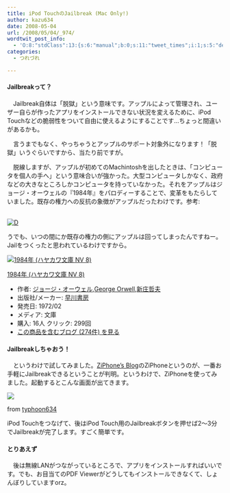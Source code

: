 ```yaml
---
title: iPod TouchのJailbreak (Mac Only!)
author: kazu634
date: 2008-05-04
url: /2008/05/04/_974/
wordtwit_post_info:
  - 'O:8:"stdClass":13:{s:6:"manual";b:0;s:11:"tweet_times";i:1;s:5:"delay";i:0;s:7:"enabled";i:1;s:10:"separation";s:2:"60";s:7:"version";s:3:"3.7";s:14:"tweet_template";b:0;s:6:"status";i:2;s:6:"result";a:0:{}s:13:"tweet_counter";i:2;s:13:"tweet_log_ids";a:1:{i:0;i:3975;}s:9:"hash_tags";a:0:{}s:8:"accounts";a:1:{i:0;s:7:"kazu634";}}'
categories:
  - つれづれ

---
```

<div class="section">
<h4>
    Jailbreakって？
</h4>
  
<p>
    　Jailbreak自体は「脱獄」という意味です。アップルによって管理され、ユーザー自らが作ったアプリをインストールできない状況を変えるために、iPod Touchなどの脆弱性をついて自由に使えるようにすることです…ちょっと間違いがあるかも。
</p>
  
<p>
    　言うまでもなく、やっちゃうとアップルのサポート対象外になります！「脱獄」いうぐらいですから、当たり前ですが。
</p>
  
<p>
    　脱線しますが、アップルが初めてのMachintoshを出したときは、「コンピュータを個人の手へ」という意味合いが強かった。大型コンピュータしかなく、政府などの大きなところしかコンピュータを持っていなかった。それをアップルはジョージ・オーウェルの『1984年』をパロディーすることで、変革をもたらしていました。既存の権力への反抗の象徴がアップルだったわけです。参考:
</p>
  
<p>
<center>
</center>
</p>
  
<p>
<br /> <a href="http://d.hatena.ne.jp/video/youtube/Zew1bb5Sxk4" onclick="__gaTracker('send', 'event', 'outbound-article', 'http://d.hatena.ne.jp/video/youtube/Zew1bb5Sxk4', '');" alt="この動画を含む日記"><img src="http://d.hatena.ne.jp/images/d_entry.gif" alt="D" border="0" style="vertical-align: bottom;" title="この動画を含む日記" /></a>
</p></p> 
  
<p>
    うでも、いつの間にか既存の権力の側にアップルは回ってしまったんですねー。Jailをつくったと思われているわけですから。
</p>
  
<div class="hatena-asin-detail">
<a href="http://www.amazon.co.jp/dp/4150400083/?tag=hatena_st1-22&ascsubtag=d-7ibv" onclick="__gaTracker('send', 'event', 'outbound-article', 'http://www.amazon.co.jp/dp/4150400083/?tag=hatena_st1-22&ascsubtag=d-7ibv', '');"><img src="https://images-na.ssl-images-amazon.com/images/I/51SG02MCW0L._SL160_.jpg" class="hatena-asin-detail-image" alt="1984年 (ハヤカワ文庫 NV 8)" title="1984年 (ハヤカワ文庫 NV 8)" /></a></p> 
    
<div class="hatena-asin-detail-info">
<p class="hatena-asin-detail-title">
<a href="http://www.amazon.co.jp/dp/4150400083/?tag=hatena_st1-22&ascsubtag=d-7ibv" onclick="__gaTracker('send', 'event', 'outbound-article', 'http://www.amazon.co.jp/dp/4150400083/?tag=hatena_st1-22&ascsubtag=d-7ibv', '1984年 (ハヤカワ文庫 NV 8)');">1984年 (ハヤカワ文庫 NV 8)</a>
</p>
      
<ul>
<li>
<span class="hatena-asin-detail-label">作者:</span> <a href="http://d.hatena.ne.jp/keyword/%A5%B8%A5%E7%A1%BC%A5%B8%A1%A6%A5%AA%A1%BC%A5%A6%A5%A7%A5%EB" onclick="__gaTracker('send', 'event', 'outbound-article', 'http://d.hatena.ne.jp/keyword/%A5%B8%A5%E7%A1%BC%A5%B8%A1%A6%A5%AA%A1%BC%A5%A6%A5%A7%A5%EB', 'ジョージ・オーウェル');" class="keyword">ジョージ・オーウェル</a>,<a href="http://d.hatena.ne.jp/keyword/George%20Orwell" onclick="__gaTracker('send', 'event', 'outbound-article', 'http://d.hatena.ne.jp/keyword/George%20Orwell', 'George Orwell');" class="keyword">George Orwell</a>,<a href="http://d.hatena.ne.jp/keyword/%BF%B7%BE%B1%C5%AF%C9%D7" onclick="__gaTracker('send', 'event', 'outbound-article', 'http://d.hatena.ne.jp/keyword/%BF%B7%BE%B1%C5%AF%C9%D7', '新庄哲夫');" class="keyword">新庄哲夫</a>
</li>
<li>
<span class="hatena-asin-detail-label">出版社/メーカー:</span> <a href="http://d.hatena.ne.jp/keyword/%C1%E1%C0%EE%BD%F1%CB%BC" onclick="__gaTracker('send', 'event', 'outbound-article', 'http://d.hatena.ne.jp/keyword/%C1%E1%C0%EE%BD%F1%CB%BC', '早川書房');" class="keyword">早川書房</a>
</li>
<li>
<span class="hatena-asin-detail-label">発売日:</span> 1972/02
</li>
<li>
<span class="hatena-asin-detail-label">メディア:</span> 文庫
</li>
<li>
<span class="hatena-asin-detail-label">購入</span>: 16人 <span class="hatena-asin-detail-label">クリック</span>: 299回
</li>
<li>
<a href="http://d.hatena.ne.jp/asin/4150400083" onclick="__gaTracker('send', 'event', 'outbound-article', 'http://d.hatena.ne.jp/asin/4150400083', 'この商品を含むブログ (274件) を見る');" target="_blank">この商品を含むブログ (274件) を見る</a>
</li>
</ul>
</div>
    
<div class="hatena-asin-detail-foot">
</div>
</div>
  
<h4>
    Jailbreakしちゃおう！
</h4>
  
<p>
    　というわけで試してみました。<a href="http://www.ziphone.org/" onclick="__gaTracker('send', 'event', 'outbound-article', 'http://www.ziphone.org/', 'ZiPhone’s Blog');" target="_blank">ZiPhone’s Blog</a>のZiPhoneというのが、一番お手軽にJailbreakできるということが判明。というわけで、ZiPhoneを使ってみました。起動するとこんな画面が出てきます。
</p>
  
<p>
<center>
</center>
</p>
  
<p>
<a href="http://flickr.com/photos/7190707@N05/2462586693/" onclick="__gaTracker('send', 'event', 'outbound-article', 'http://flickr.com/photos/7190707@N05/2462586693/', '');" title="ziPhone"><img src="http://farm4.static.flickr.com/3122/2462586693_8c1f788975_m.jpg" /></a>
</p>
  
<p>
    from <a href="http://flickr.com/people/7190707@N05/" onclick="__gaTracker('send', 'event', 'outbound-article', 'http://flickr.com/people/7190707@N05/', 'typhoon634');">typhoon634</a>
</p></p> 
  
<p>
    iPod Touchをつなげて、後はiPod Touch用のJailbreakボタンを押せば2～3分でJailbreakが完了します。すごく簡単です。
</p>
  
<h4>
    とりあえず
</h4>
  
<p>
    　後は無線LANがつながっているところで、アプリをインストールすればいいです。でも、お目当てのPDF Viewerがどうしてもインストールできなくて、しょんぼりしていますorz。
</p>
</div>
